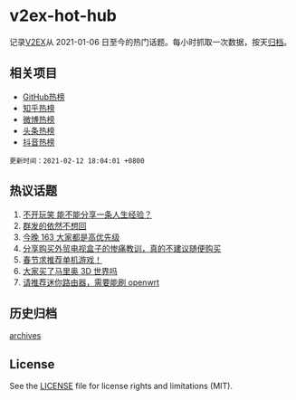 # v2ex-hot-hub

 记录[V2EX](https://www.v2ex.com/)从 2021-01-06 日至今的热门话题。每小时抓取一次数据，按天[归档](archives)。
 
 ## 相关项目

- [GitHub热榜](https://github.com/lonnyzhang423/github-hot-hub)
- [知乎热榜](https://github.com/lonnyzhang423/zhihu-hot-hub)
- [微博热榜](https://github.com/lonnyzhang423/weibo-hot-hub)
- [头条热榜](https://github.com/lonnyzhang423/toutiao-hot-hub)
- [抖音热榜](https://github.com/lonnyzhang423/douyin-hot-hub)


 `更新时间：2021-02-12 18:04:01 +0800`

## 热议话题

1. [不开玩笑 能不能分享一条人生经验？](https://www.v2ex.com/t/753038)
1. [群发的依然不想回](https://www.v2ex.com/t/752978)
1. [今晚 163 大家都是高优先级](https://www.v2ex.com/t/752970)
1. [分享购买外贸电视盒子的惨痛教训，真的不建议随便购买](https://www.v2ex.com/t/752999)
1. [春节求推荐单机游戏！](https://www.v2ex.com/t/752965)
1. [大家买了马里奥 3D 世界吗](https://www.v2ex.com/t/753010)
1. [请推荐迷你路由器，需要能刷 openwrt](https://www.v2ex.com/t/753015)

## 历史归档

[archives](archives)

## License

See the [LICENSE](LICENSE) file for license rights and limitations (MIT).
